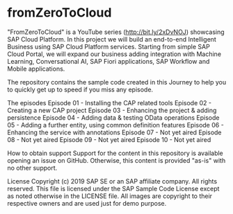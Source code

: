 # fromZeroToCloud
"FromZeroToCloud" is a YouTube series (http://bit.ly/2xDvNOJ) showcasing SAP Cloud Platform.
In this project we will build an end-to-end Intelligent Business using SAP Cloud Platform services.
Starting from simple SAP Cloud Portal, we will expand our business adding integration with Machine Learning, Conversational AI, SAP Fiori applications, SAP Workflow and Mobile applications.

The repository contains the sample code created in this Journey to help you to quickly get up to speed if you miss any episode.

The episodes
Episode 01 - Installing the CAP related tools
Episode 02 - Creating a new CAP project
Episode 03 - Enhancing the project & adding persistence
Episode 04 - Adding data & testing OData operations
Episode 05 - Adding a further entity, using common definition features
Episode 06 - Enhancing the service with annotations
Episode 07 - Not yet aired
Episode 08 - Not yet aired
Episode 09 - Not yet aired
Episode 10 - Not yet aired

How to obtain support
Support for the content in this repository is available opening an issue on GitHub. Otherwise, this content is provided "as-is" with no other support.

License
Copyright (c) 2019 SAP SE or an SAP affiliate company. All rights reserved.
This file is licensed under the SAP Sample Code License except as noted otherwise in the LICENSE file.
All images are copyright to their respective owners and are used just for demo purpose.
